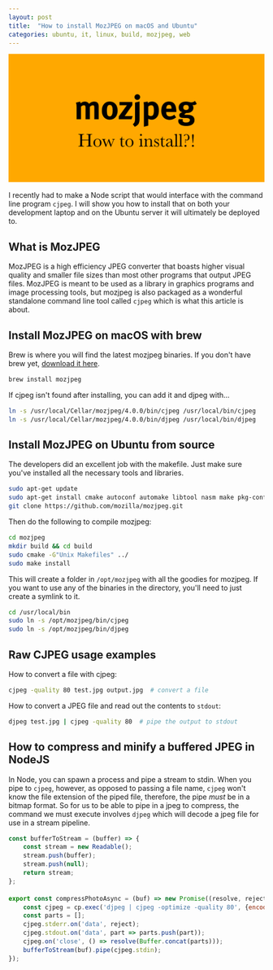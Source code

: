 ```yaml
---
layout: post
title:  "How to install MozJPEG on macOS and Ubuntu"
categories: ubuntu, it, linux, build, mozjpeg, web
---
```

<img src="/assets/mozjpeg.png" alt="MozJPEG" class="banner"/>

I recently had to make a Node script that would interface with the command line program `cjpeg`. I will show you how to install that on both your development laptop and on the Ubuntu server it will ultimately be deployed to.

<!--more-->

## What is MozJPEG

MozJPEG is a high efficiency JPEG converter that boasts higher visual quality and smaller file sizes than most other programs that output JPEG files. MozJPEG is meant to be used as a library in graphics programs and image processing tools, but mozjpeg is also packaged as a wonderful standalone command line tool called `cjpeg` which is what this article is about. 

## Install MozJPEG on macOS with brew

Brew is where you will find the latest mozjpeg binaries. If you don't have brew yet, [download it here](https://brew.sh/).

``` bash
brew install mozjpeg
```
If cjpeg isn't found after installing, you can add it and djpeg with...

``` bash
ln -s /usr/local/Cellar/mozjpeg/4.0.0/bin/cjpeg /usr/local/bin/cjpeg
ln -s /usr/local/Cellar/mozjpeg/4.0.0/bin/djpeg /usr/local/bin/djpeg
```

## Install MozJPEG on Ubuntu from source
The developers did an excellent job with the makefile. Just make sure you've installed all the necessary tools and libraries.

``` bash
sudo apt-get update
sudo apt-get install cmake autoconf automake libtool nasm make pkg-config git libpng-dev
git clone https://github.com/mozilla/mozjpeg.git
```

Then do the following to compile mozjpeg:

``` bash
cd mozjpeg
mkdir build && cd build
sudo cmake -G"Unix Makefiles" ../
sudo make install
```

This will create a folder in `/opt/mozjpeg` with all the goodies for mozjpeg. If you want to use any of the binaries in the directory, you'll need to just create a symlink to it.

``` bash
cd /usr/local/bin
sudo ln -s /opt/mozjpeg/bin/cjpeg
sudo ln -s /opt/mozjpeg/bin/djpeg
```

## Raw CJPEG usage examples
How to convert a file with cjpeg:

``` bash
cjpeg -quality 80 test.jpg output.jpg  # convert a file
```

How to convert a JPEG file and read out the contents to `stdout`:

``` bash
djpeg test.jpg | cjpeg -quality 80  # pipe the output to stdout
```

## How to compress and minify a buffered JPEG in NodeJS

In Node, you can spawn a process and pipe a stream to stdin. When you pipe to `cjpeg`, however, as opposed to passing a file name, `cjpeg` won't know the file extension of the piped file, therefore, the pipe *must* be in a bitmap format. So for us to be able to pipe in a jpeg to compress, the command we must execute involves `djpeg` which will decode a jpeg file for use in a stream pipeline.


``` javascript
const bufferToStream = (buffer) => {
	const stream = new Readable();
	stream.push(buffer);
	stream.push(null);
	return stream;
};

export const compressPhotoAsync = (buf) => new Promise((resolve, reject) => {
	const cjpeg = cp.exec('djpeg | cjpeg -optimize -quality 80', {encoding: 'buffer'});
	const parts = [];
	cjpeg.stderr.on('data', reject);
	cjpeg.stdout.on('data', part => parts.push(part));
	cjpeg.on('close', () => resolve(Buffer.concat(parts)));
	bufferToStream(buf).pipe(cjpeg.stdin);
});
```